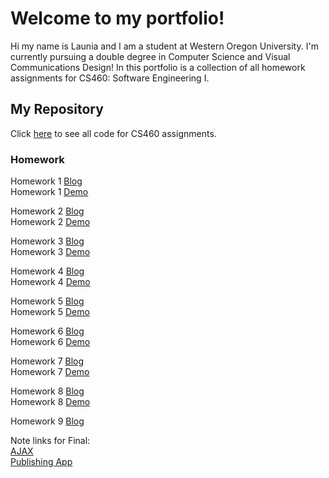 # Welcome to my portfolio!
Hi my name is Launia and I am a student at Western Oregon University. I'm currently pursuing a double degree in Computer Science and Visual Communications Design!
In this portfolio is a collection of all homework assignments for CS460: Software Engineering I. 

## My Repository
Click [here](https://github.com/launiadavis/launiadavis.github.io/tree/master/HW1) to see all code for CS460 assignments.

### Homework
Homework 1 [Blog](https://launiadavis.github.io/HW1/HW1blog.html)  
Homework 1 [Demo](https://launiadavis.github.io/HW1/HW1.html)

Homework 2 [Blog](https://launiadavis.github.io/HW2/HW2blog.html)  
Homework 2 [Demo](https://launiadavis.github.io/HW2/indexHW2.html)

Homework 3 [Blog](https://launiadavis.github.io/HW3/HW3blog)  
Homework 3 [Demo](https://launiadavis.github.io/HW3/HW3demo)  

Homework 4 [Blog](https://launiadavis.github.io/HW4/HW4blog)  
Homework 4 [Demo](https://www.youtube.com/watch?v=WVQW6fliKpY&feature=youtu.be)  

Homework 5 [Blog](https://launiadavis.github.io/HW5/HW5blog)  
Homework 5 [Demo](https://www.youtube.com/watch?v=HeEioewLoNU&feature=youtu.be)

Homework 6 [Blog](https://launiadavis.github.io/HW6/HW6blog)  
Homework 6 [Demo](https://youtu.be/D6MII51K6-4)  

Homework 7 [Blog](https://launiadavis.github.io/HW7/HW7blog)  
Homework 7 [Demo](https://youtu.be/3E2EwG2et3M)

Homework 8 [Blog](https://launiadavis.github.io/HW8/HW8blog)  
Homework 8 [Demo](https://youtu.be/bFNvu05c6Ic)   

Homework 9 [Blog](https://launiadavis.github.io/HW9/HW9blog)  

Note links for Final:  
[AJAX](https://stackoverflow.com/questions/16186083/making-a-simple-ajax-call-to-controller-in-asp-net-mvc)  
[Publishing App](https://www.c-sharpcorner.com/article/how-to-deploy-web-app-to-azure-using-visual-studio/)  
